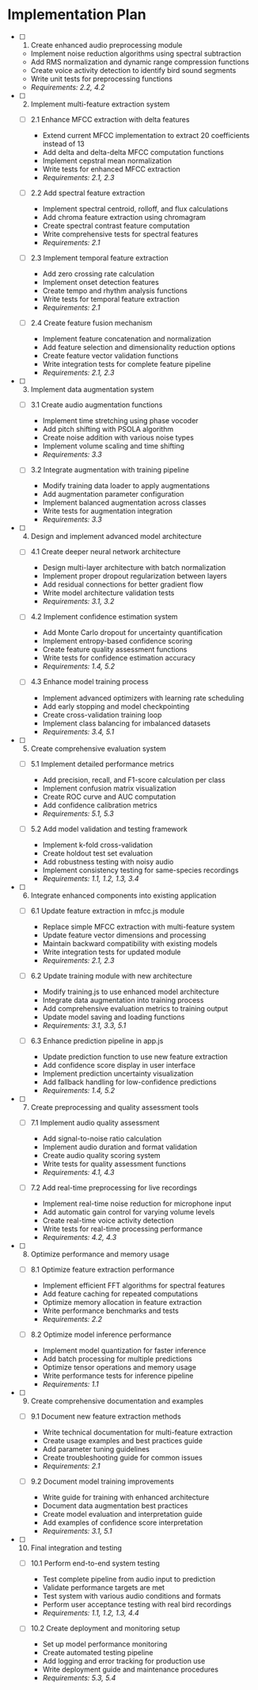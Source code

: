 # Implementation Plan

- [ ] 1. Create enhanced audio preprocessing module
  - Implement noise reduction algorithms using spectral subtraction
  - Add RMS normalization and dynamic range compression functions
  - Create voice activity detection to identify bird sound segments
  - Write unit tests for preprocessing functions
  - _Requirements: 2.2, 4.2_

- [ ] 2. Implement multi-feature extraction system
  - [ ] 2.1 Enhance MFCC extraction with delta features
    - Extend current MFCC implementation to extract 20 coefficients instead of 13
    - Add delta and delta-delta MFCC computation functions
    - Implement cepstral mean normalization
    - Write tests for enhanced MFCC extraction
    - _Requirements: 2.1, 2.3_

  - [ ] 2.2 Add spectral feature extraction
    - Implement spectral centroid, rolloff, and flux calculations
    - Add chroma feature extraction using chromagram
    - Create spectral contrast feature computation
    - Write comprehensive tests for spectral features
    - _Requirements: 2.1_

  - [ ] 2.3 Implement temporal feature extraction
    - Add zero crossing rate calculation
    - Implement onset detection features
    - Create tempo and rhythm analysis functions
    - Write tests for temporal feature extraction
    - _Requirements: 2.1_

  - [ ] 2.4 Create feature fusion mechanism
    - Implement feature concatenation and normalization
    - Add feature selection and dimensionality reduction options
    - Create feature vector validation functions
    - Write integration tests for complete feature pipeline
    - _Requirements: 2.1, 2.3_

- [ ] 3. Implement data augmentation system
  - [ ] 3.1 Create audio augmentation functions
    - Implement time stretching using phase vocoder
    - Add pitch shifting with PSOLA algorithm
    - Create noise addition with various noise types
    - Implement volume scaling and time shifting
    - _Requirements: 3.3_

  - [ ] 3.2 Integrate augmentation with training pipeline
    - Modify training data loader to apply augmentations
    - Add augmentation parameter configuration
    - Implement balanced augmentation across classes
    - Write tests for augmentation integration
    - _Requirements: 3.3_

- [ ] 4. Design and implement advanced model architecture
  - [ ] 4.1 Create deeper neural network architecture
    - Design multi-layer architecture with batch normalization
    - Implement proper dropout regularization between layers
    - Add residual connections for better gradient flow
    - Write model architecture validation tests
    - _Requirements: 3.1, 3.2_

  - [ ] 4.2 Implement confidence estimation system
    - Add Monte Carlo dropout for uncertainty quantification
    - Implement entropy-based confidence scoring
    - Create feature quality assessment functions
    - Write tests for confidence estimation accuracy
    - _Requirements: 1.4, 5.2_

  - [ ] 4.3 Enhance model training process
    - Implement advanced optimizers with learning rate scheduling
    - Add early stopping and model checkpointing
    - Create cross-validation training loop
    - Implement class balancing for imbalanced datasets
    - _Requirements: 3.4, 5.1_

- [ ] 5. Create comprehensive evaluation system
  - [ ] 5.1 Implement detailed performance metrics
    - Add precision, recall, and F1-score calculation per class
    - Implement confusion matrix visualization
    - Create ROC curve and AUC computation
    - Add confidence calibration metrics
    - _Requirements: 5.1, 5.3_

  - [ ] 5.2 Add model validation and testing framework
    - Implement k-fold cross-validation
    - Create holdout test set evaluation
    - Add robustness testing with noisy audio
    - Implement consistency testing for same-species recordings
    - _Requirements: 1.1, 1.2, 1.3, 3.4_

- [ ] 6. Integrate enhanced components into existing application
  - [ ] 6.1 Update feature extraction in mfcc.js module
    - Replace simple MFCC extraction with multi-feature system
    - Update feature vector dimensions and processing
    - Maintain backward compatibility with existing models
    - Write integration tests for updated module
    - _Requirements: 2.1, 2.3_

  - [ ] 6.2 Update training module with new architecture
    - Modify training.js to use enhanced model architecture
    - Integrate data augmentation into training process
    - Add comprehensive evaluation metrics to training output
    - Update model saving and loading functions
    - _Requirements: 3.1, 3.3, 5.1_

  - [ ] 6.3 Enhance prediction pipeline in app.js
    - Update prediction function to use new feature extraction
    - Add confidence score display in user interface
    - Implement prediction uncertainty visualization
    - Add fallback handling for low-confidence predictions
    - _Requirements: 1.4, 5.2_

- [ ] 7. Create preprocessing and quality assessment tools
  - [ ] 7.1 Implement audio quality assessment
    - Add signal-to-noise ratio calculation
    - Implement audio duration and format validation
    - Create audio quality scoring system
    - Write tests for quality assessment functions
    - _Requirements: 4.1, 4.3_

  - [ ] 7.2 Add real-time preprocessing for live recordings
    - Implement real-time noise reduction for microphone input
    - Add automatic gain control for varying volume levels
    - Create real-time voice activity detection
    - Write tests for real-time processing performance
    - _Requirements: 4.2, 4.3_

- [ ] 8. Optimize performance and memory usage
  - [ ] 8.1 Optimize feature extraction performance
    - Implement efficient FFT algorithms for spectral features
    - Add feature caching for repeated computations
    - Optimize memory allocation in feature extraction
    - Write performance benchmarks and tests
    - _Requirements: 2.2_

  - [ ] 8.2 Optimize model inference performance
    - Implement model quantization for faster inference
    - Add batch processing for multiple predictions
    - Optimize tensor operations and memory usage
    - Write performance tests for inference pipeline
    - _Requirements: 1.1_

- [ ] 9. Create comprehensive documentation and examples
  - [ ] 9.1 Document new feature extraction methods
    - Write technical documentation for multi-feature extraction
    - Create usage examples and best practices guide
    - Add parameter tuning guidelines
    - Create troubleshooting guide for common issues
    - _Requirements: 2.1_

  - [ ] 9.2 Document model training improvements
    - Write guide for training with enhanced architecture
    - Document data augmentation best practices
    - Create model evaluation and interpretation guide
    - Add examples of confidence score interpretation
    - _Requirements: 3.1, 5.1_

- [ ] 10. Final integration and testing
  - [ ] 10.1 Perform end-to-end system testing
    - Test complete pipeline from audio input to prediction
    - Validate performance targets are met
    - Test system with various audio conditions and formats
    - Perform user acceptance testing with real bird recordings
    - _Requirements: 1.1, 1.2, 1.3, 4.4_

  - [ ] 10.2 Create deployment and monitoring setup
    - Set up model performance monitoring
    - Create automated testing pipeline
    - Add logging and error tracking for production use
    - Write deployment guide and maintenance procedures
    - _Requirements: 5.3, 5.4_